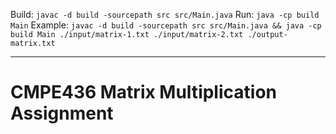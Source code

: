 Build: `javac -d build -sourcepath src src/Main.java`
Run: `java -cp build Main`
Example: `javac -d build -sourcepath src src/Main.java && java -cp build Main ./input/matrix-1.txt ./input/matrix-2.txt ./output-matrix.txt`

---

# CMPE436 Matrix Multiplication Assignment

